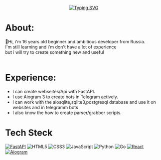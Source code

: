 <div align="center">

[![Typing SVG](https://readme-typing-svg.demolab.com?font=Fira+Code&size=35&pause=1000&color=FF1ED9&&width=900&lines=I'm+a+backend+developer+from+Russia)](https://git.io/typing-svg)

</div>

# About:
👋Hi, i'm 16 years old beginner and ambitious developer from Russia.<br>
 I'm still learning and i'm don't have a lot of experience<br>
 but i will try to create something new and useful
<br><br>


# Experience:
- I can create webseites/Api with FastAPI.<br>
- I use Aiogram 3 to create bots in Telegram actively.<br>
- I can work with the aiosqlite,sqlite3,postgresql database and use it on websites and in telegramm bots
- I also know the how to create parser/grabber scripts.

# Tech Steck
[![FastAPI](https://img.shields.io/badge/-FastAPI-009688?style=flat&logo=fastapi&logoColor=white)](https://fastapi.tiangolo.com/)
![HTML5](https://img.shields.io/badge/-HTML5-E34F26?style=flat&logo=html5&logoColor=white)
![CSS3](https://img.shields.io/badge/-CSS3-1572B6?style=flat&logo=css3)
![JavaScript](https://img.shields.io/badge/-JavaScript-F7DF1E?style=flat&logo=javascript&logoColor=black)
![Python](https://img.shields.io/badge/-Python-3776AB?style=flat&logo=python&logoColor=white)
![Go]([![Go](https://img.shields.io/badge/Go-00ADD8?style=for-the-badge&logo=go&logoColor=white)](https://golang.org)
)
[![React](https://img.shields.io/badge/-React-61DAFB?style=flat&logo=react&logoColor=black)](https://react.dev/)
[![Aiogram](https://img.shields.io/badge/-Aiogram-2CA5E0?style=flat&logo=telegram&logoColor=white)](https://docs.aiogram.dev/)
